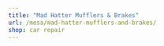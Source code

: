 ```yaml
---
title: "Mad Hatter Mufflers & Brakes"
url: /mesa/mad-hatter-mufflers-and-brakes/
shop: car repair
---
```

